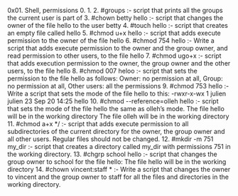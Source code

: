 0x01. Shell, permissions
0. 
1. 
2. #groups :- script that prints all the groups the current user is part of
3. #chown betty hello :- script that changes the owner of the file hello to the user betty
4. #touch hello :- script that creates an empty file called hello
5. #chmod u+x hello :- script that adds execute permission to the owner of the file hello
6. #chmod 754 hello :- Write a script that adds execute permission to the owner and the group owner, and read permission to other users, to the file hello
7. #chmod ugo+x :- script that adds execution permission to the owner, the group owner and the other users, to the file hello
8. #chmod 007 heloo :- script that sets the permission to the file hello as follows: Owner: no permission at all, Group: no permission at all, Other users: all the permissions
9. #chmod 753 hello :- Write a script that sets the mode of the file hello to this: -rwxr-x-wx 1 julien julien 23 Sep 20 14:25 hello
10. #chmod --reference=olleh hello :- script that sets the mode of the file hello the same as olleh’s mode. The file hello will be in the working directory The file olleh will be in the working directory
11. #chmod a+x */ :- script that adds execute permission to all subdirectories of the current directory for the owner, the group owner and all other users. Regular files should not be changed.
12. #mkdir -m 751 my_dir :- script that creates a directory called my_dir with permissions 751 in the working directory.
13. #chgrp school hello :- script that changes the group owner to school for the file hello: The file hello will be in the working directory
14. #chown vincent:staff * :- Write a script that changes the owner to vincent and the group owner to staff for all the files and directories in the working directory. 
